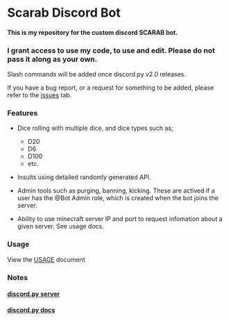 # **Scarab Discord Bot**



#### This is my repository for the custom discord SCARAB bot.

### I grant access to use my code, to use and edit. **Please do not pass it along as your own.**

Slash commands will be added once discord.py v2.0 releases.

If you have a bug report, or a request for something to be added, please refer to the [issues](https://github.com/Soulsender/scarabbot/issues) tab.

### **Features**
- Dice rolling with multiple dice, and dice types such as;
  - D20
  - D6
  - D100
  - etc.

- Insults using detailed randomly generated API.
- Admin tools such as purging, banning, kicking. These are actived if a user has the @Bot Admin role, which is created when the bot joins the server. 
- Ability to use minecraft server IP and port to request infomation about a given server. See usage docs.

### **Usage**
View the [USAGE](https://github.com/Soulsender/scarabbot/blob/master/USAGE.md) document

### **Notes**
#### [discord.py server](https://discord.gg/r3sSKJJ)
#### [discord.py docs](https://discordpy.readthedocs.io/en/stable/api.html)

